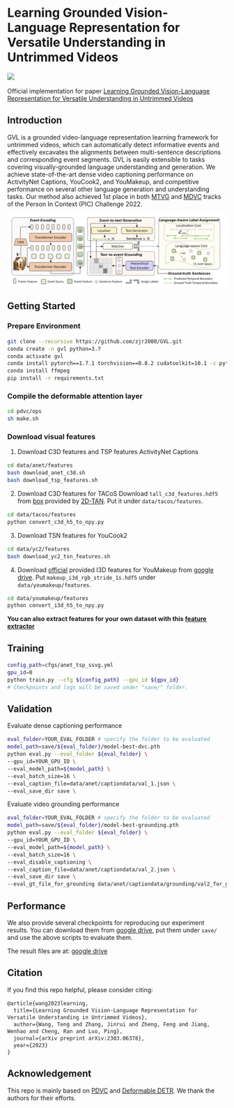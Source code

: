 # Learning Grounded Vision-Language Representation for Versatile Understanding in Untrimmed Videos

<div align=left>
<a src="https://img.shields.io/badge/arXiv-2303.06378-b31b1b.svg" href="https://arxiv.org/abs/2303.06378">
<img src="https://img.shields.io/badge/arXiv-2303.06378-b31b1b.svg">
</a>
</div>

Official implementation for paper [Learning Grounded Vision-Language Representation for Versatile Understanding in Untrimmed Videos](https://arxiv.org/abs/2303.06378)

## Introduction
GVL is a grounded video-language representation learning framework for untrimmed videos, which can automatically detect informative events and effectively excavates the alignments between multi-sentence descriptions and corresponding event segments. GVL is easily extensible to tasks covering visually-grounded language understanding and generation. We
achieve state-of-the-art dense video captioning performance on ActivityNet Captions, YouCook2, and YouMakeup, and competitive performance on several other language generation and understanding tasks. Our method also achieved 1st place in
both [MTVG](https://codalab.lisn.upsaclay.fr/competitions/5244) and [MDVC](https://codalab.lisn.upsaclay.fr/competitions/5102) tracks of the Person In Context (PIC) Challenge 2022.

![figures/model.png](figures/model.png)

## Getting Started
### Prepare Environment
```bash
git clone --recursive https://github.com/zjr2000/GVL.git
conda create -n gvl python=3.7
conda activate gvl
conda install pytorch==1.7.1 torchvision==0.8.2 cudatoolkit=10.1 -c pytorch
conda install ffmpeg
pip install -r requirements.txt
```
### Compile the deformable attention layer
```bash
cd pdvc/ops
sh make.sh
```
### Download visual features
1. Download C3D features and TSP features ActivityNet Captions
```bash
cd data/anet/features
bash download_anet_c3d.sh
bash download_tsp_features.sh
```

2. Download C3D features for TACoS
Download ```tall_c3d_features.hdf5``` from [box](https://rochester.app.box.com/s/8znalh6y5e82oml2lr7to8s6ntab6mav/folder/137471786054) provided by [2D-TAN](https://github.com/microsoft/VideoX/tree/master/2D-TAN). Put it under ```data/tacos/features```.

```bash
cd data/tacos/features
python convert_c3d_h5_to_npy.py
```
3. Download TSN features for YouCook2
```bash
cd data/yc2/features
bash download_yc2_tsn_features.sh
```
4. Download [official](https://github.com/AIM3-RUC/Youmakeup_Challenge2022) provided I3D features for YouMakeup from [google drive](https://drive.google.com/open?id=1cT5MKcmSmqS6xC_i2dI2wbJ3n7mdFh7o). Put ```makeup_i3d_rgb_stride_1s.hdf5``` under ```data/youmakeup/features```.
```bash
cd data/youmakeup/features
python convert_i3d_h5_to_npy.py
```
**You can also extract features for your own dataset with this [feature extractor](https://github.com/zjr2000/Untrimmed-Video-Feature-Extractor)**
## Training
```bash
config_path=cfgs/anet_tsp_ssvg.yml
gpu_id=0
python train.py --cfg ${config_path} --gpu_id ${gpu_id}
# Checkpoints and logs will be saved under "save/" folder.
```
## Validation
Evaluate dense captioning performance
```bash
eval_folder=YOUR_EVAL_FOLDER # specify the folder to be evaluated
model_path=save/${eval_folder}/model-best-dvc.pth
python eval.py --eval_folder ${eval_folder} \
--gpu_id=YOUR_GPU_ID \
--eval_model_path=${model_path} \
--eval_batch_size=16 \
--eval_caption_file=data/anet/captiondata/val_1.json \
--eval_save_dir save \
```
Evaluate video grounding performance
```bash
eval_folder=YOUR_EVAL_FOLDER # specify the folder to be evaluated
model_path=save/${eval_folder}/model-best-grounding.pth
python eval.py --eval_folder ${eval_folder} \
--gpu_id=YOUR_GPU_ID \
--eval_model_path=${model_path} \
--eval_batch_size=16 \
--eval_disable_captioning \
--eval_caption_file=data/anet/captiondata/val_2.json \
--eval_save_dir save \
--eval_gt_file_for_grounding data/anet/captiondata/grounding/val2_for_grounding.json
```
## Performance

We also provide several checkpoints for reproducing our experiment results. You can download them from [google drive](https://drive.google.com/drive/folders/1vvr4kYI7xGklOdgyQU5L34W2ZxRQzspK?usp=sharing), put them under ```save/``` and use the above scripts to evaluate them.

The result files are at: [google drive](https://drive.google.com/drive/folders/1EZuwAgiRKu8TW-_p9l9kMzAzEAEwSfee?usp=sharing)

## Citation
If you find this repo helpful, please consider citing:
```
@article{wang2023learning,
  title={Learning Grounded Vision-Language Representation for Versatile Understanding in Untrimmed Videos},
  author={Wang, Teng and Zhang, Jinrui and Zheng, Feng and Jiang, Wenhao and Cheng, Ran and Luo, Ping},
  journal={arXiv preprint arXiv:2303.06378},
  year={2023}
}
```
## Acknowledgement
This repo is mainly based on [PDVC](https://github.com/ttengwang/PDVC) and [Deformable DETR](https://github.com/fundamentalvision/Deformable-DETR). We thank the authors for their efforts.
